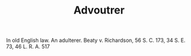 ---
title: Advoutrer
letter: A
permalink: "/definitions/advoutrer.html"
body: In old English law. An adulterer. Beaty v. Richardson, 56 S. C. 173, 34 S. E.
  73, 46 L. R. A. 517
published_at: '2018-07-07'
source: Black's Law Dictionary
layout: post
---